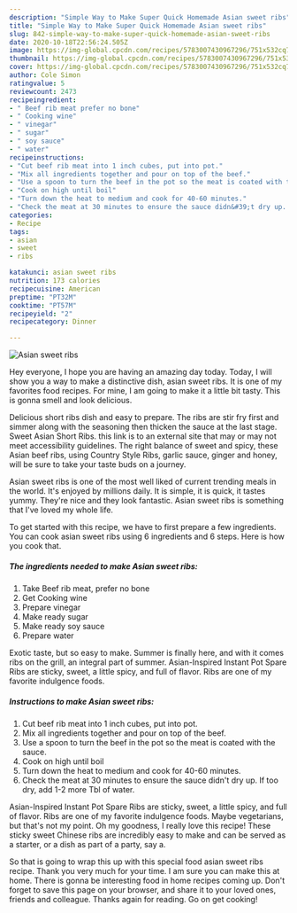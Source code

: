 ```yaml
---
description: "Simple Way to Make Super Quick Homemade Asian sweet ribs"
title: "Simple Way to Make Super Quick Homemade Asian sweet ribs"
slug: 842-simple-way-to-make-super-quick-homemade-asian-sweet-ribs
date: 2020-10-18T22:56:24.505Z
image: https://img-global.cpcdn.com/recipes/5783007430967296/751x532cq70/asian-sweet-ribs-recipe-main-photo.jpg
thumbnail: https://img-global.cpcdn.com/recipes/5783007430967296/751x532cq70/asian-sweet-ribs-recipe-main-photo.jpg
cover: https://img-global.cpcdn.com/recipes/5783007430967296/751x532cq70/asian-sweet-ribs-recipe-main-photo.jpg
author: Cole Simon
ratingvalue: 5
reviewcount: 2473
recipeingredient:
- " Beef rib meat prefer no bone"
- " Cooking wine"
- " vinegar"
- " sugar"
- " soy sauce"
- " water"
recipeinstructions:
- "Cut beef rib meat into 1 inch cubes, put into pot."
- "Mix all ingredients together and pour on top of the beef."
- "Use a spoon to turn the beef in the pot so the meat is coated with the sauce."
- "Cook on high until boil"
- "Turn down the heat to medium and cook for 40-60 minutes."
- "Check the meat at 30 minutes to ensure the sauce didn&#39;t dry up. If too dry, add 1-2 more Tbl of water."
categories:
- Recipe
tags:
- asian
- sweet
- ribs

katakunci: asian sweet ribs 
nutrition: 173 calories
recipecuisine: American
preptime: "PT32M"
cooktime: "PT57M"
recipeyield: "2"
recipecategory: Dinner

---
```



![Asian sweet ribs](https://img-global.cpcdn.com/recipes/5783007430967296/751x532cq70/asian-sweet-ribs-recipe-main-photo.jpg)

Hey everyone, I hope you are having an amazing day today. Today, I will show you a way to make a distinctive dish, asian sweet ribs. It is one of my favorites food recipes. For mine, I am going to make it a little bit tasty. This is gonna smell and look delicious.

Delicious short ribs dish and easy to prepare. The ribs are stir fry first and simmer along with the seasoning then thicken the sauce at the last stage. Sweet Asian Short Ribs. this link is to an external site that may or may not meet accessibility guidelines. The right balance of sweet and spicy, these Asian beef ribs, using Country Style Ribs, garlic sauce, ginger and honey, will be sure to take your taste buds on a journey.

Asian sweet ribs is one of the most well liked of current trending meals in the world. It's enjoyed by millions daily. It is simple, it is quick, it tastes yummy. They're nice and they look fantastic. Asian sweet ribs is something that I've loved my whole life.


To get started with this recipe, we have to first prepare a few ingredients. You can cook asian sweet ribs using 6 ingredients and 6 steps. Here is how you cook that.

<!--inarticleads1-->

##### The ingredients needed to make Asian sweet ribs:

1. Take  Beef rib meat, prefer no bone
1. Get  Cooking wine
1. Prepare  vinegar
1. Make ready  sugar
1. Make ready  soy sauce
1. Prepare  water


Exotic taste, but so easy to make. Summer is finally here, and with it comes ribs on the grill, an integral part of summer. Asian-Inspired Instant Pot Spare Ribs are sticky, sweet, a little spicy, and full of flavor. Ribs are one of my favorite indulgence foods. 

<!--inarticleads2-->

##### Instructions to make Asian sweet ribs:

1. Cut beef rib meat into 1 inch cubes, put into pot.
1. Mix all ingredients together and pour on top of the beef.
1. Use a spoon to turn the beef in the pot so the meat is coated with the sauce.
1. Cook on high until boil
1. Turn down the heat to medium and cook for 40-60 minutes.
1. Check the meat at 30 minutes to ensure the sauce didn&#39;t dry up. If too dry, add 1-2 more Tbl of water.


Asian-Inspired Instant Pot Spare Ribs are sticky, sweet, a little spicy, and full of flavor. Ribs are one of my favorite indulgence foods. Maybe vegetarians, but that&#39;s not my point. Oh my goodness, I really love this recipe! These sticky sweet Chinese ribs are incredibly easy to make and can be served as a starter, or a dish as part of a party, say a. 

So that is going to wrap this up with this special food asian sweet ribs recipe. Thank you very much for your time. I am sure you can make this at home. There is gonna be interesting food in home recipes coming up. Don't forget to save this page on your browser, and share it to your loved ones, friends and colleague. Thanks again for reading. Go on get cooking!
